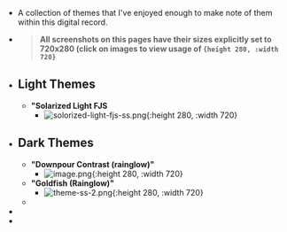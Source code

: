 - A collection of themes that I've enjoyed enough to make note of them within this digital record.
- > **All screenshots on this pages have their sizes explicitly set to  720x280 
   (click on images to view usage of `{height 280, :width 720}`**
- ## Light Themes
	- **"Solarized Light FJS**
		- ![solorized-light-fjs-ss.png](../assets/solorized-light-fjs-ss_1723735151547_0.png){:height 280, :width 720}
- ## Dark Themes
	- **"Downpour Contrast (rainglow)"**
		- ![image.png](../assets/image_1723734841948_0.png){:height 280, :width 720}
	- **"Goldfish (Rainglow)"**
		- ![theme-ss-2.png](../assets/theme-ss-2_1723734971539_0.png){:height 280, :width 720}
	-
-
-
